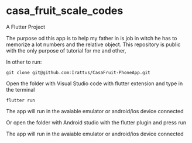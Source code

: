 # casa_fruit_scale_codes

A Flutter Project

The purpose od this app is to help my father in is job in witch he has to memorize a lot numbers and the relative object.
This repository is public with the only purpose of tutorial for me and other,

In other to run:
```
git clone git@github.com:Irattus/CasaFruit-PhoneApp.git
```
Open the folder with Visual Studio code with flutter extension and type in the terminal
```
flutter run
```
The app will run in the avaiable emulator or android/ios device connected

Or open the folder with Android studio with the flutter plugin and press run

The app will run in the avaiable emulator or android/ios device connected

